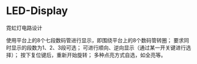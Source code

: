 # LED-Display
霓虹灯电路设计

  使用平台上的8个七段数码管进行显示，即围绕平台上的8个数码管转圈；
  要求同时显示的段数为1、2、3段可选；
  可进行顺向、逆向显示（通过某一开关键进行选择）；
  按下复位键后，重新开始旋转；
  多种点亮方式自选，如全亮等。
